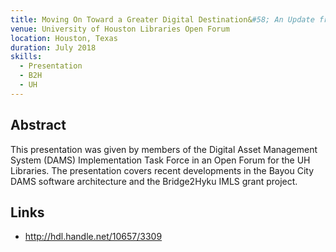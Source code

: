 ```yaml
---
title: Moving On Toward a Greater Digital Destination&#58; An Update from the DAMS Task Force
venue: University of Houston Libraries Open Forum
location: Houston, Texas
duration: July 2018
skills:
  - Presentation
  - B2H
  - UH
---
```


Abstract
-------

This presentation was given by members of the Digital Asset Management System (DAMS) Implementation Task Force in an Open Forum for the UH Libraries. The presentation covers recent developments in the Bayou City DAMS software architecture and the Bridge2Hyku IMLS grant project.


Links
----------

* <http://hdl.handle.net/10657/3309>

